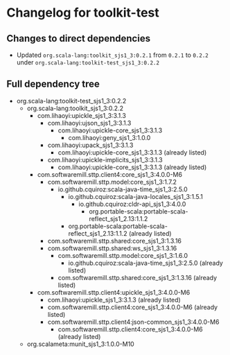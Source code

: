 # Changelog for toolkit-test

## Changes to direct dependencies
 - Updated `org.scala-lang:toolkit_sjs1_3:0.2.1` from `0.2.1` to `0.2.2` under `org.scala-lang:toolkit-test_sjs1_3:0.2.2`

## Full dependency tree

 - org.scala-lang:toolkit-test_sjs1_3:0.2.2
   - org.scala-lang:toolkit_sjs1_3:0.2.2
     - com.lihaoyi:upickle_sjs1_3:3.1.3
       - com.lihaoyi:ujson_sjs1_3:3.1.3
         - com.lihaoyi:upickle-core_sjs1_3:3.1.3
           - com.lihaoyi:geny_sjs1_3:1.0.0
       - com.lihaoyi:upack_sjs1_3:3.1.3
         - com.lihaoyi:upickle-core_sjs1_3:3.1.3 (already listed)
       - com.lihaoyi:upickle-implicits_sjs1_3:3.1.3
         - com.lihaoyi:upickle-core_sjs1_3:3.1.3 (already listed)
     - com.softwaremill.sttp.client4:core_sjs1_3:4.0.0-M6
       - com.softwaremill.sttp.model:core_sjs1_3:1.7.2
         - io.github.cquiroz:scala-java-time_sjs1_3:2.5.0
           - io.github.cquiroz:scala-java-locales_sjs1_3:1.5.1
             - io.github.cquiroz:cldr-api_sjs1_3:4.0.0
               - org.portable-scala:portable-scala-reflect_sjs1_2.13:1.1.2
           - org.portable-scala:portable-scala-reflect_sjs1_2.13:1.1.2 (already listed)
       - com.softwaremill.sttp.shared:core_sjs1_3:1.3.16
       - com.softwaremill.sttp.shared:ws_sjs1_3:1.3.16
         - com.softwaremill.sttp.model:core_sjs1_3:1.6.0
           - io.github.cquiroz:scala-java-time_sjs1_3:2.5.0 (already listed)
         - com.softwaremill.sttp.shared:core_sjs1_3:1.3.16 (already listed)
     - com.softwaremill.sttp.client4:upickle_sjs1_3:4.0.0-M6
       - com.lihaoyi:upickle_sjs1_3:3.1.3 (already listed)
       - com.softwaremill.sttp.client4:core_sjs1_3:4.0.0-M6 (already listed)
       - com.softwaremill.sttp.client4:json-common_sjs1_3:4.0.0-M6
         - com.softwaremill.sttp.client4:core_sjs1_3:4.0.0-M6 (already listed)
   - org.scalameta:munit_sjs1_3:1.0.0-M10
